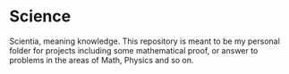 # Science 


Scientia, meaning knowledge. This repository is meant to be my personal folder for projects including some mathematical proof, or answer to problems in the areas of Math, Physics and so on. 


